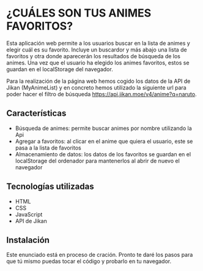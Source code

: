# ¿CUÁLES SON TUS ANIMES FAVORITOS?

Esta aplicación web permite a los usuarios buscar en la lista de animes y elegir cuál es su favorito. Incluye un buscardor y más abajo una lista de favoritos y otra donde aparecerán los resultados de búsqueda de los animes. Una vez que el usuario ha elegido los animes favoritos, estos se guardan en el localStorage del navegador.

Para la realización de la página web hemos cogido los datos de la API de Jikan (MyAnimeList) y en concreto hemos utilizado la siguiente url para poder hacer el filtro de búsqueda https://api.jikan.moe/v4/anime?q=naruto.

## Características
- Búsqueda de animes: permite buscar animes por nombre utilizando la Api
- Agregar a favoritos: al clicar en el anime que quiera el usuario, este se pasa a la lista de favoritos
- Almacenamiento de datos: los datos de los favoritos se guardan en el localStorage del ordenador para mantenerlos al abrir de nuevo el navegador

## Tecnologías utilizadas
- HTML
- CSS
- JavaScript
- API de Jikan

## Instalación
Este enunciado está en proceso de cración. Pronto te daré los pasos para que tú mismo puedas tocar el código y probarlo en tu navegador.


